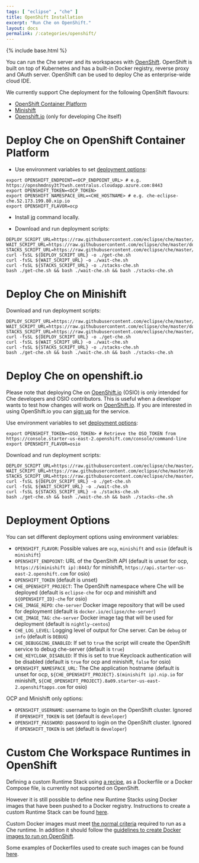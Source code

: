 ```yaml
---
tags: [ "eclipse" , "che" ]
title: OpenShift Installation
excerpt: "Run Che on OpenShift."
layout: docs
permalink: /:categories/openshift/
---
```

{% include base.html %}

You can run the Che server and its workspaces with [OpenShift](https://www.openshift.com/). OpenShift is built on top of Kubernetes and has a built-in Docker registry, reverse proxy and OAuth server. OpenShift can be used to deploy Che as enterprise-wide cloud IDE.

We currently support Che deployment for the following OpenShift flavours:

- [OpenShift Container Platform](#deploy-che-on-openshift-container-platform)
- [Minishift](#deploy-che-on-minishift)
- [Openshift.io](#deploy-che-on-openshiftio) (only for developing Che itself)

# Deploy Che on OpenShift Container Platform

* Use environment variables to set [deployment options](#deployment-options):

```shell
export OPENSHIFT_ENDPOINT=<OCP_ENDPOINT_URL> # e.g. https://opnshmdnsy3t7twsh.centralus.cloudapp.azure.com:8443
export OPENSHIFT_TOKEN=<OCP_TOKEN>
export OPENSHIFT_NAMESPACE_URL=<CHE_HOSTNAME> # e.g. che-eclipse-che.52.173.199.80.xip.io
export OPENSHIFT_FLAVOR=ocp
```

* Install [jq](https://stedolan.github.io/jq/) command locally.

* Download and run deployment scripts:

```shell
DEPLOY_SCRIPT_URL=https://raw.githubusercontent.com/eclipse/che/master/dockerfiles/cli/scripts/openshift/deploy_che.sh
WAIT_SCRIPT_URL=https://raw.githubusercontent.com/eclipse/che/master/dockerfiles/cli/scripts/openshift/wait_until_che_is_available.sh
STACKS_SCRIPT_URL=https://raw.githubusercontent.com/eclipse/che/master/dockerfiles/cli/scripts/openshift/replace_stacks.sh
curl -fsSL ${DEPLOY_SCRIPT_URL} -o ./get-che.sh
curl -fsSL ${WAIT_SCRIPT_URL} -o ./wait-che.sh
curl -fsSL ${STACKS_SCRIPT_URL} -o ./stacks-che.sh
bash ./get-che.sh && bash ./wait-che.sh && bash ./stacks-che.sh
```

# Deploy Che on Minishift

Download and run deployment scripts:

```shell
DEPLOY_SCRIPT_URL=https://raw.githubusercontent.com/eclipse/che/master/dockerfiles/cli/scripts/openshift/deploy_che.sh
WAIT_SCRIPT_URL=https://raw.githubusercontent.com/eclipse/che/master/dockerfiles/cli/scripts/openshift/wait_until_che_is_available.sh
STACKS_SCRIPT_URL=https://raw.githubusercontent.com/eclipse/che/master/dockerfiles/cli/scripts/openshift/replace_stacks.sh
curl -fsSL ${DEPLOY_SCRIPT_URL} -o ./get-che.sh
curl -fsSL ${WAIT_SCRIPT_URL} -o ./wait-che.sh
curl -fsSL ${STACKS_SCRIPT_URL} -o ./stacks-che.sh
bash ./get-che.sh && bash ./wait-che.sh && bash ./stacks-che.sh
```

# Deploy Che on openshift.io

Please note that deploying Che on [OpenShift.io](openshift.io) (OSIO) is only intended for Che developers and OSIO contributors. This is useful when a developer wants to test how changes will work on [OpenShift.io](openshift.io). If you are interested in using OpenShift.io you can [sign up](https://openshift.io/) for the service.

Use environment variables to set [deployment options](#deployment-options):

```shell
export OPENSHIFT_TOKEN=<OSO_TOKEN> # Retrieve the OSO_TOKEN from https://console.starter-us-east-2.openshift.com/console/command-line
export OPENSHIFT_FLAVOR=osio
```

Download and run deployment scripts:

```shell
DEPLOY_SCRIPT_URL=https://raw.githubusercontent.com/eclipse/che/master/dockerfiles/cli/scripts/openshift/deploy_che.sh
WAIT_SCRIPT_URL=https://raw.githubusercontent.com/eclipse/che/master/dockerfiles/cli/scripts/openshift/wait_until_che_is_available.sh
STACKS_SCRIPT_URL=https://raw.githubusercontent.com/eclipse/che/master/dockerfiles/cli/scripts/openshift/replace_stacks.sh
curl -fsSL ${DEPLOY_SCRIPT_URL} -o ./get-che.sh
curl -fsSL ${WAIT_SCRIPT_URL} -o ./wait-che.sh
curl -fsSL ${STACKS_SCRIPT_URL} -o ./stacks-che.sh
bash ./get-che.sh && bash ./wait-che.sh && bash ./stacks-che.sh
```

# Deployment Options

You can set different deployment options using environment variables:

* `OPENSHIFT_FLAVOR`: Possible values are `ocp`, `minishift` and `osio` (default is `minishift`)
* `OPENSHIFT_ENDPOINT`: URL of the OpenShift API (default is unset for ocp, `https://$(minishift ip):8443/` for minishift, `https://api.starter-us-east-2.openshift.com` for osio)
* `OPENSHIFT_TOKEN` (default is unset)
* `CHE_OPENSHIFT_PROJECT`: The OpenShift namespace where Che will be deployed (default is `eclipse-che` for ocp and minishift and `${OPENSHIFT_ID}-che` for osio)
* `CHE_IMAGE_REPO`: `che-server` Docker image repository that will be used for deployment (default is `docker.io/eclipse/che-server`)
* `CHE_IMAGE_TAG`: `che-server` Docker image tag that will be used for deployment (default is `nightly-centos`)
* `CHE_LOG_LEVEL`: Logging level of output for Che server. Can be `debug` or `info` (default is `DEBUG`)
* `CHE_DEBUGGING_ENABLED`: If set to `true` the script will create the OpenShift service to debug che-server (default is `true`)
* `CHE_KEYCLOAK_DISABLED`: If this is set to true Keycloack authentication will be disabled (default is `true` for ocp and minishift, `false` for osio)
* `OPENSHIFT_NAMESPACE_URL`: The Che application hostname (default is unset for ocp, `${CHE_OPENSHIFT_PROJECT}.$(minishift ip).nip.io` for minishift, `${CHE_OPENSHIFT_PROJECT}.8a09.starter-us-east-2.openshiftapps.com` for osio)

OCP and Minishift only options:

* `OPENSHIFT_USERNAME`: username to login on the OpenShift cluster. Ignored if `OPENSHIFT_TOKEN` is set (default is `developer`)
* `OPENSHIFT_PASSWORD`: password to login on the OpenShift cluster. Ignored if `OPENSHIFT_TOKEN` is set (default is `developer`)

# Custom Che Workspace Runtimes in OpenShift

Defining a custom Runtime Stack using [a recipe]({{base}}{{site.links["devops-runtime-recipes"]}}), as a Dockerfile or a Docker Compose file, is currently not supported on OpenShift.

However it is still possible to define new Runtime Stacks using Docker images that have been pushed to a Docker registry. Instructions to create a custom Runtime Stack can be found [here]({{base}}{{site.links["devops-runtime-stacks"]}}).

Custom Docker images must meet [the normal criteria]({{base}}{{site.links["devops-runtime-recipes"]}}#che-runtime-required-dependencies) required to run as a Che runtime. In addition it should follow the [guidelines to create Docker images to run on OpenShift](https://docs.openshift.org/latest/creating_images/guidelines.html#openshift-origin-specific-guidelines).

Some examples of Dockerfiles used to create such images can be found [here](https://github.com/redhat-developer/che-dockerfiles/tree/master/recipes).
